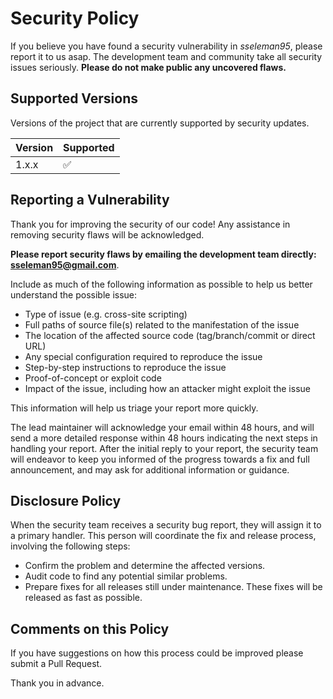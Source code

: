 # Security Policy

If you believe you have found a security vulnerability in *sseleman95*, please report it to us asap.
The development team and community take all security issues seriously. **Please do not make public any uncovered flaws.**

## Supported Versions

Versions of the project that are currently supported by security updates.

| Version | Supported          |
| ------- | ------------------ |
| 1.x.x   | :white_check_mark: |

## Reporting a Vulnerability

Thank you for improving the security of our code! Any assistance in removing security flaws will be acknowledged.

**Please report security flaws by emailing the development team directly: <sseleman95@gmail.com>**.

Include as much of the following information as possible to help us better understand the possible issue:

- Type of issue (e.g. cross-site scripting)
- Full paths of source file(s) related to the manifestation of the issue
- The location of the affected source code (tag/branch/commit or direct URL)
- Any special configuration required to reproduce the issue
- Step-by-step instructions to reproduce the issue
- Proof-of-concept or exploit code
- Impact of the issue, including how an attacker might exploit the issue

This information will help us triage your report more quickly.

The lead maintainer will acknowledge your email within 48 hours, and will send a more detailed response within 48 hours indicating
the next steps in handling your report. After the initial reply to your report, the security team will endeavor to keep you informed of the
progress towards a fix and full announcement, and may ask for additional information or guidance.

## Disclosure Policy

When the security team receives a security bug report, they will assign it to a primary handler.
This person will coordinate the fix and release process, involving the following steps:

- Confirm the problem and determine the affected versions.
- Audit code to find any potential similar problems.
- Prepare fixes for all releases still under maintenance. These fixes will be released as fast as possible.

## Comments on this Policy

If you have suggestions on how this process could be improved please submit a Pull Request.

Thank you in advance.
